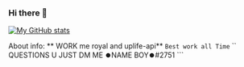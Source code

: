 ### Hi there 👋

[![My GitHub stats](https://github-readme-stats.vercel.app/api?username=namekinggamerboy&show_icons=true&count_private=true)](https://github.com/namekinggamerboy/namekinggamerboy)

About info:
 ** WORK me royal and uplife-api**
`Best work all Time`
`` QUESTIONS U JUST DM ME ⏺️NAME BOY⏺️#2751 ```

